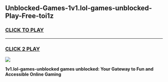 
## Unblocked-Games-1v1.lol-games-unblocked-Play-Free-toi1z
<h3>
<a href="https://premium76.site?title=1v1.lol-games-unblocked&ref=15A">CLICK TO PLAY</a></h3>
<hr>

<h3>
<a href="https://premium76.site?title=1v1.lol-games-unblocked&ref=15A">CLICK 2 PLAY</a>
  
</h3>

<a href="https://premium76.site?title=1v1.lol-games-unblocked&ref=15A"><img src="https://clearcache.store/games.png"></a>


**1v1.lol-games-unblocked games unblocked: Your Gateway to Fun and Accessible Online Gaming**
